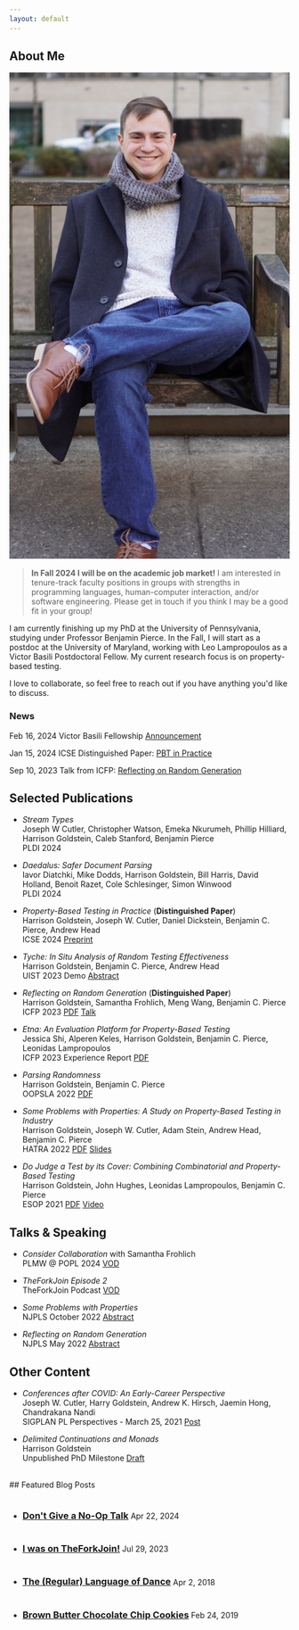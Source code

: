 ```yaml
---
layout: default
---
```


## About Me

<div class="about-me">
<img class="profile-picture" src="img/park-bench.jpeg">
<!-- <p>
My love for learning underpins almost everything that I do; I take every chance I get to learn and
to grow.
</p> -->

<blockquote>
<strong>In Fall 2024 I will be on the academic job market!</strong> I am interested in tenure-track
faculty positions in groups with strengths in programming languages, human-computer interaction,
and/or software engineering. Please get in touch if you think I may be a good fit in your group!
</blockquote>

<p>
I am currently finishing up my PhD at the University of Pennsylvania, studying under Professor
Benjamin Pierce.
In the Fall, I will start as a postdoc at the University of Maryland, working with Leo Lampropoulos
as a Victor Basili Postdoctoral Fellow. My current research focus is on property-based testing.
</p>

<p>
I love to collaborate, so feel free to reach out if you have anything you'd like to discuss.
</p>

<h3>News</h3>
<p>
<span class="highlight">Feb 16, 2024</span> Victor Basili Fellowship <a href="{% post_url 2024-02-18-victor-basili %}">Announcement</a>
</p>

<p>
<span class="highlight">Jan 15, 2024</span> ICSE Distinguished Paper: <a class="post-link" href="papers/icse24-pbt-in-practice.pdf">PBT in Practice</a>
</p>

<p>
<span class="highlight">Sep 10, 2023</span> Talk from ICFP: <a class="post-link" href="https://www.youtube.com/live/ZQ_U-LANbc4?si=nJWlcufGBYnzcF3-&t=1316">Reflecting on Random Generation</a>
</p>

<div style="clear: right;"></div>
</div>

## Selected Publications

- <i>Stream Types</i><br/>
Joseph W Cutler, Christopher Watson, Emeka Nkurumeh, Phillip Hilliard, Harrison Goldstein, Caleb Stanford, Benjamin Pierce<br/>
PLDI 2024

- <i>Daedalus: Safer Document Parsing</i><br/>
Iavor Diatchki, Mike Dodds, Harrison Goldstein, Bill Harris, David Holland, Benoit Razet, Cole Schlesinger, Simon Winwood<br/>
PLDI 2024

- <i>Property-Based Testing in Practice</i> (<strong>Distinguished Paper</strong>)<br/>
Harrison Goldstein, Joseph W. Cutler, Daniel Dickstein, Benjamin C. Pierce, Andrew Head<br>
ICSE 2024 [Preprint](papers/icse24-pbt-in-practice.pdf)

- <i>Tyche: In Situ Analysis of Random Testing Effectiveness</i><br/>
Harrison Goldstein, Benjamin C. Pierce, Andrew Head<br>
UIST 2023 Demo [Abstract](papers/uist23.pdf)

- <i>Reflecting on Random Generation</i> (<strong>Distinguished Paper</strong>)<br/>
Harrison Goldstein, Samantha Frohlich, Meng Wang, Benjamin C. Pierce<br>
ICFP 2023 [PDF](papers/icfp23-reflective.pdf) [Talk](https://www.youtube.com/live/ZQ_U-LANbc4?si=nJWlcufGBYnzcF3-&t=1316)

- <i>Etna: An Evaluation Platform for Property-Based Testing</i><br/>
Jessica Shi, Alperen Keles, Harrison Goldstein, Benjamin C. Pierce, Leonidas Lampropoulos<br>
ICFP 2023 Experience Report [PDF](papers/icfp23-etna.pdf)

- <i>Parsing Randomness</i><br/>
Harrison Goldstein, Benjamin C. Pierce<br>
OOPSLA 2022 [PDF](papers/oopsla22.pdf)

- <i>Some Problems with Properties: A Study on Property-Based Testing in Industry</i><br/>
Harrison Goldstein, Joseph W. Cutler, Adam Stein, Andrew Head, Benjamin C. Pierce<br>
HATRA 2022 [PDF](papers/hatra2022.pdf) [Slides](slides/hatra2022.pptx)

- <i>Do Judge a Test by its Cover: Combining Combinatorial and Property-Based Testing</i><br>
Harrison Goldstein, John Hughes, Leonidas Lampropoulos, Benjamin C. Pierce<br>
ESOP 2021 [PDF](papers/quick-cover.pdf) [Video](https://youtu.be/VCCz1AL3Jkc)

## Talks & Speaking

- <i>Consider Collaboration</i> with Samantha Frohlich<br>
PLMW @ POPL 2024 [VOD](https://www.youtube.com/live/Yqvub1h-gZs?si=ZB08itCPJ-i9Fysx&t=23892)

- <i>TheForkJoin Episode 2</i><br>
TheForkJoin Podcast [VOD](https://youtu.be/tEXq-eSiFwk?si=0tmSmEp2oK5Ucv4n)

- <i>Some Problems with Properties</i><br>
NJPLS October 2022 [Abstract](http://njpls.org/oct22.html#goldstein)

- <i>Reflecting on Random Generation</i><br>
NJPLS May 2022 [Abstract](http://njpls.org/may22.html#goldstein)

## Other Content

- <i> Conferences after COVID: An Early-Career Perspective</i><br>
Joseph W. Cutler, Harry Goldstein, Andrew K. Hirsch, Jaemin Hong, Chandrakana Nandi<br>
SIGPLAN PL Perspectives - March 25, 2021 [Post](https://blog.sigplan.org/2021/03/25/conferences-after-covid-an-early-career-perspective/)

- <i>Delimited Continuations and Monads</i><br>
Harrison Goldstein<br>
Unpublished PhD Milestone [Draft](papers/drafts/wpe-ii.pdf)

<br>
## Featured Blog Posts
<ul>
    <li>
    <h3 style="display: inline-block;">
        <a class="post-link" href="{% post_url 2024-04-22-dont-give-a-no-op-talk %}">
            Don't Give a No-Op Talk
        </a>
    </h3>
    <span class="post-meta">Apr 22, 2024</span>
    </li>
    <li>
    <h3 style="display: inline-block;">
        <a class="post-link" href="{% post_url 2023-07-29-theforkjoin %}">
            I was on TheForkJoin!
        </a>
    </h3>
    <span class="post-meta">Jul 29, 2023</span>
    </li>
    <li>
    <h3 style="display: inline-block;">
        <a class="post-link" href="{% post_url 2018-04-02-language-of-dance %}">
            The (Regular) Language of Dance
        </a>
    </h3>
    <span class="post-meta">Apr 2, 2018</span>
    </li>
    <li>
    <h3 style="display: inline-block;">
        <a class="post-link" href="{% post_url 2019-02-24-chocolate-chip-cookies %}">
            Brown Butter Chocolate Chip Cookies
        </a>
    </h3>
    <span class="post-meta">Feb 24, 2019</span>
    </li>
</ul>
